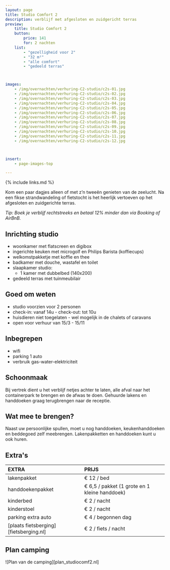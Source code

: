 ```yaml
---
layout: page
title: Studio Comfort 2
description: verblijf met afgesloten en zuidgericht terras
preview:
    title: Studio Comfort 2
    button:
        price: 141
        for: 2 nachten
    list:
        - "gezelligheid voor 2"
        - "32 m²"
        - "alle comfort"
        - "gedeeld terras"



images:
    - /img/overnachten/verhuring-C2-studio/c2s-01.jpg
    - /img/overnachten/verhuring-C2-studio/c2s-02.jpg
    - /img/overnachten/verhuring-C2-studio/c2s-03.jpg
    - /img/overnachten/verhuring-C2-studio/c2s-04.jpg
    - /img/overnachten/verhuring-C2-studio/c2s-05.jpg
    - /img/overnachten/verhuring-C2-studio/c2s-06.jpg
    - /img/overnachten/verhuring-C2-studio/c2s-07.jpg
    - /img/overnachten/verhuring-C2-studio/c2s-08.jpg
    - /img/overnachten/verhuring-C2-studio/c2s-09.jpg
    - /img/overnachten/verhuring-C2-studio/c2s-10.jpg
    - /img/overnachten/verhuring-C2-studio/c2s-11.jpg
    - /img/overnachten/verhuring-C2-studio/c2s-12.jpg



insert:
    - page-images-top

---
```


{% include links.md %}

Kom een paar dagjes alleen of met z’n tweeën genieten van de zeelucht. Na een fikse strandwandeling of fietstocht  is het heerlijk vertoeven op het afgesloten en zuidgerichte terras.

*Tip: Boek je verblijf rechtstreeks en betaal 12% minder dan via Booking of AirBnB.*

## Inrichting studio

- woonkamer met flatscreen en digibox
- ingerichte keuken met microgolf en Philips Barista (koffiecups)
- welkomstpakketje met koffie en thee
- badkamer met douche, wastafel en toilet
- slaapkamer studio:
    - 1 kamer met dubbelbed (140x200)
- gedeeld terras met tuinmeubilair

## Goed om weten

- studio voorzien voor 2 personen
- check-in: vanaf 14u - check-out: tot 10u
- huisdieren niet toegelaten - wel mogelijk in de chalets of caravans
- open voor verhuur van 15/3 - 15/11


## Inbegrepen
- wifi
- parking 1 auto
- verbruik gas-water-elektriciteit


## Schoonmaak
Bij vertrek dient u het verblijf netjes achter te laten, alle afval naar het containerpark te brengen en de afwas te doen. Gehuurde lakens en handdoeken graag terugbrengen naar de receptie.


## Wat mee te brengen?
Naast uw persoonlijke spullen, moet u nog handdoeken, keukenhanddoeken en beddegoed zelf meebrengen.
Lakenpakketten en handdoeken kunt u ook huren.


## Extra's

EXTRA               | PRIJS
:-------------------|:-----------|
lakenpakket         | € 12 / bed
handdoekenpakket    | € 6,5 / pakket (1 grote en 1 kleine handdoek)
kinderbed           | € 2 / nacht
kinderstoel         | € 2 / nacht
parking extra auto  | € 4 / begonnen dag
[plaats fietsberging][fietsberging.nl]| € 2 / fiets / nacht

## Plan camping

![Plan van de camping][plan_studiocomf2.nl]
